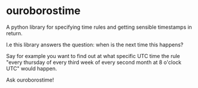 # ouroborostime
A python library for specifying time rules and getting sensible timestamps in return.

I.e this library answers the question: when is the next time this happens?

Say for example you want to find out at what specific UTC time the rule "every thursday of every third week of every second month at 8 o'clock UTC" would happen.

Ask ouroborostime! 
